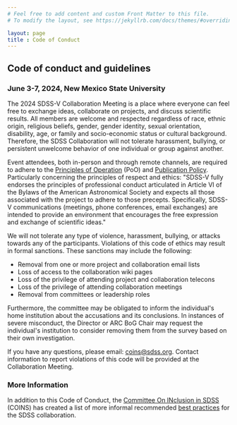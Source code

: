 ```yaml
---
# Feel free to add content and custom Front Matter to this file.
# To modify the layout, see https://jekyllrb.com/docs/themes/#overriding-theme-defaults

layout: page
title : Code of Conduct
---
```



## Code of conduct and guidelines

### June 3-7, 2024, New Mexico State University


The 2024 SDSS-V Collaboration Meeting is a place where everyone can feel free to exchange ideas, collaborate on projects, and discuss scientific results. All members are welcome and respected regardless of race, ethnic origin, religious beliefs, gender, gender identity, sexual orientation, disability, age, or family and socio-economic status or cultural background. Therefore, the SDSS Collaboration will not tolerate harassment, bullying, or persistent unwelcome behavior of one individual or group against another.

Event attendees, both in-person and through remote channels, are required to adhere to the <a href="https://www.sdss.org/wp-content/uploads/2022/04/SDSS-V-Principles-of-Operation.pdf">Principles of Operation</a> (PoO) and <a href="https://www.sdss.org/collaboration/publication-policy/">Publication Policy</a>. Particularly concerning the principles of respect and ethics: "SDSS-V fully endorses the principles of professional conduct articulated in Article VI of the Bylaws of the American Astronomical Society and expects all those associated with the project to adhere to those precepts. Specifically, SDSS-V communications (meetings, phone conferences, email exchanges) are intended to provide an environment that encourages the free expression and exchange of scientific ideas."

We will not tolerate any type of violence, harassment, bullying, or attacks towards any of the participants. Violations of this code of ethics may result in formal sanctions. These sanctions may include the following:

<ul>
  <li>Removal from one or more project and collaboration email lists</li>
  <li>Loss of access to the collaboration wiki pages</li>
  <li>Loss of the privilege of attending project and collaboration telecons</li>
  <li>Loss of the privilege of attending collaboration meetings</li>
  <li>Removal from committees or leadership roles</li>
</ul>

Furthermore, the committee may be obligated to inform the individual's home institution about the accusations and its conclusions. In instances of severe misconduct, the Director or ARC BoG Chair may request the individual's institution to consider removing them from the survey based on their own investigation.

If you have any questions, please email: <a href="mailto:coins@sdss.org">coins@sdss.org</a>. Contact information to report violations of this code will be provided at the Collaboration Meeting.
 
 
### More Information

In addition to this Code of Conduct, the <a href="https://www.sdss.org/collaboration/coins/">Committee On INclusion in SDSS</a> (COINS) has created a list of more informal recommended  <a href="https://www.sdss.org/collaboration/coins/coins-best-practices">best practices</a> for the SDSS collaboration.




